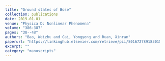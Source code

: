 ```yaml
---
title: "Ground states of Bose"
collection: publications
date: 2019-01-01
venue: "Physica D: Nonlinear Phenomena"
volume: "386-387"
pages: "38--48"
authors: "Bao, Weizhu and Cai, Yongyong and Ruan, Xinran"
paperurl: "https://linkinghub.elsevier.com/retrieve/pii/S0167278918301507"
excerpt: ""
category: "manuscripts"
---
```


